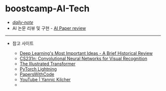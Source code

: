 # boostcamp-AI-Tech

- [*daily-note*](https://devye.tistory.com/category/%EB%B6%80%EC%8A%A4%ED%8A%B8%EC%BA%A0%ED%94%84%20AI%20Tech%203%EA%B8%B0/Daily)
- AI 논문 리뷰 및 구현 - [AI Paper review](https://github.com/Yewon-dev/boostcamp-AI-Tech/tree/master/AI-Paper-Review)

----

- 참고 사이트

  - [Deep Learning's Most Important Ideas - A Brief Historical Review](https://dennybritz.com/blog/deep-learning-most-important-ideas/)
  - [CS231n: Convolutional Neural Networks for Visual Recognition](https://cs231n.github.io/)
  - [The Illustrated Transformer](http://jalammar.github.io/illustrated-transformer/)
  - [PyTorch Lightning](https://pytorch-lightning.readthedocs.io/en/latest/?_ga=2.87771160.1269641126.1644936081-210899603.1644936081)
  - [PapersWithCode](https://paperswithcode.com/)
  - [YouTube | Yannic Kilcher](https://www.youtube.com/c/YannicKilcher/featured)
  - 

